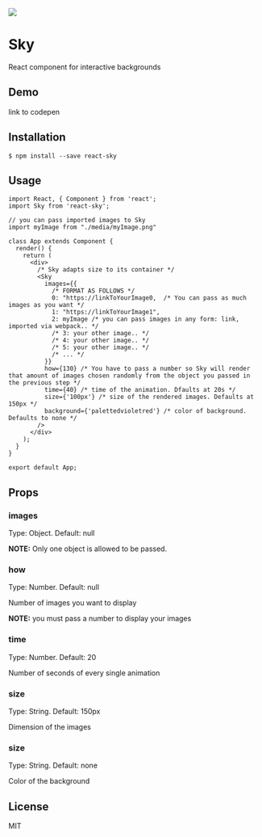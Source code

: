 ![](./gif/sky-gif.gif)

# Sky

React component for interactive backgrounds

## Demo

link to codepen

## Installation

```
$ npm install --save react-sky
```



## Usage

```react
import React, { Component } from 'react';
import Sky from 'react-sky';

// you can pass imported images to Sky
import myImage from "./media/myImage.png"

class App extends Component {
  render() {
    return (
      <div> 
        /* Sky adapts size to its container */
        <Sky 
          images={{
            /* FORMAT AS FOLLOWS */
            0: "https://linkToYourImage0,  /* You can pass as much images as you want */
            1: "https://linkToYourImage1",
            2: myImage /* you can pass images in any form: link, imported via webpack.. */
            /* 3: your other image.. */
            /* 4: your other image.. */
            /* 5: your other image.. */
            /* ... */
          }}
          how={130} /* You have to pass a number so Sky will render that amount of images chosen randomly from the object you passed in the previous step */
          time={40} /* time of the animation. Dfaults at 20s */
          size={'100px'} /* size of the rendered images. Defaults at 150px */
          background={'palettedvioletred'} /* color of background. Defaults to none */
        />
      </div>
    );
  }
}

export default App;
```



## Props

### images

Type: Object. Default: null

**NOTE:** Only one object is allowed to be passed.

### how

Type: Number. Default: null

Number of images you want to display

**NOTE:** you must pass a number to display your images

### time

Type: Number. Default: 20

Number of seconds of every single animation

### size

Type: String. Default: 150px

Dimension of the images 

### size

Type: String. Default: none

Color of the background 



## License

MIT